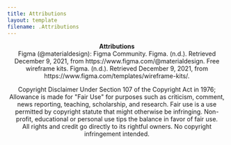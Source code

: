 ```yaml
---
title: Attributions
layout: template
filename: .Attributions
--- 
```


<center>
<b>Attributions</b><br> 
Figma (@materialdesign): Figma Community. Figma. (n.d.). Retrieved December 9, 2021, from https://www.figma.com/@materialdesign.
Free wireframe kits. Figma. (n.d.). Retrieved December 9, 2021, from https://www.figma.com/templates/wireframe-kits/. 
<br> 

Copyright Disclaimer Under Section 107 of the Copyright Act in 1976; Allowance is made for "Fair Use" for purposes such as criticism, comment, news reporting, teaching, scholarship, and research.
Fair use is a use permitted by copyright statute that might otherwise be infringing. Non-profit, educational or personal use tips the balance in favor of fair use.
<br> 
All rights and credit go directly to its rightful owners. No copyright infringement intended. 

</center>

